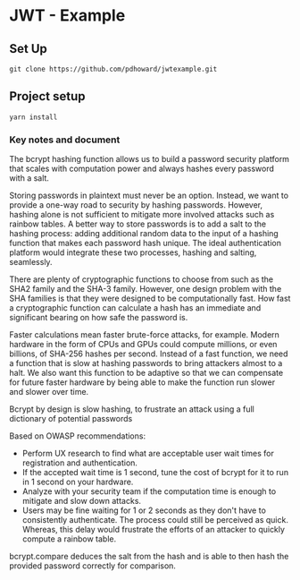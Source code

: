 # JWT - Example

## Set Up

```
git clone https://github.com/pdhoward/jwtexample.git

```

## Project setup
```
yarn install
```

### Key notes and document

The bcrypt hashing function allows us to build a password security platform that scales with computation power and always hashes every password with a salt.

Storing passwords in plaintext must never be an option. Instead, we want to provide a one-way road to security by hashing passwords. However, hashing alone is not sufficient to mitigate more involved attacks such as rainbow tables. A better way to store passwords is to add a salt to the hashing process: adding additional random data to the input of a hashing function that makes each password hash unique. The ideal authentication platform would integrate these two processes, hashing and salting, seamlessly.

There are plenty of cryptographic functions to choose from such as the SHA2 family and the SHA-3 family. However, one design problem with the SHA families is that they were designed to be computationally fast. How fast a cryptographic function can calculate a hash has an immediate and significant bearing on how safe the password is.

Faster calculations mean faster brute-force attacks, for example. Modern hardware in the form of CPUs and GPUs could compute millions, or even billions, of SHA-256 hashes per second. Instead of a fast function, we need a function that is slow at hashing passwords to bring attackers almost to a halt. We also want this function to be adaptive so that we can compensate for future faster hardware by being able to make the function run slower and slower over time.

Bcrypt by design is slow hashing, to frustrate an attack using a full dictionary of potential passwords

Based on OWASP recommendations:

* Perform UX research to find what are acceptable user wait times for registration and authentication.
* If the accepted wait time is 1 second, tune the cost of bcrypt for it to run in 1 second on your hardware.
* Analyze with your security team if the computation time is enough to mitigate and slow down attacks.
* Users may be fine waiting for 1 or 2 seconds as they don't have to consistently authenticate. The process could still be perceived as quick. Whereas, this delay would frustrate the efforts of an attacker to quickly compute a rainbow table.

bcrypt.compare deduces the salt from the hash and is able to then hash the provided password correctly for comparison.



